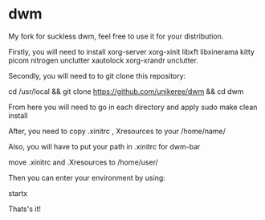 # dwm
My fork for suckless dwm, feel free to use it for your distribution.

Firstly, you will need to install xorg-server xorg-xinit libxft libxinerama kitty picom nitrogen unclutter xautolock xorg-xrandr unclutter.

Secondly, you will need to to git clone this repository:

cd /usr/local && git clone https://github.com/unikeree/dwm && cd dwm

From here you will need to go in each directory and apply sudo make clean install

After, you need to copy .xinitrc , Xresources to your /home/name/

Also, you will have to put your path in .xinitrc for dwm-bar 

move .xinitrc and .Xresources to /home/user/

Then you can enter your environment by using:

startx

Thats's it!
